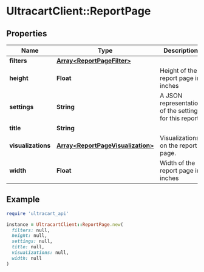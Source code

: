 # UltracartClient::ReportPage

## Properties

| Name | Type | Description | Notes |
| ---- | ---- | ----------- | ----- |
| **filters** | [**Array&lt;ReportPageFilter&gt;**](ReportPageFilter.md) |  | [optional] |
| **height** | **Float** | Height of the report page in inches | [optional] |
| **settings** | **String** | A JSON representation of the settings for this report | [optional] |
| **title** | **String** |  | [optional] |
| **visualizations** | [**Array&lt;ReportPageVisualization&gt;**](ReportPageVisualization.md) | Visualizations on the report page. | [optional] |
| **width** | **Float** | Width of the report page in inches | [optional] |

## Example

```ruby
require 'ultracart_api'

instance = UltracartClient::ReportPage.new(
  filters: null,
  height: null,
  settings: null,
  title: null,
  visualizations: null,
  width: null
)
```

